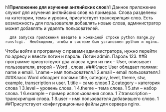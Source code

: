 h1**Приложение для изучения английских слов**h1
	Данное приложение служит для изучения английских слов на примерах. Слова разделены на категории, темы и уровни, присутствует транскрипция слов. Есть возможность для пользователя добавлять новые слова, администратор может добавлять и удалять пользователей.
	
      Для запуска приложения введите в командной строке python mange.py runsfcgi.  Необходимо, чтобы в системе был установлен python и nginx.
	
Чтобы войти в программу с правами администратора, нужно перейти по адресу  и ввести логин и пароль. Логин   admin. Пароль  123.
##В программе присутствуют два класса один из них – User, описывает пользователя, второй - Word , слова.
###Класс User обладает полями: name и email.
1.name – имя пользователя.1
2.email – email пользователя.1
###Класс Word обладает полями: title, category, level, theme, stw, example, transcription и user.
1.title – само слово.1
2.category – категория слова 1
3.level – уровень слова. 1
4.theme – тема слова. 1
5.stw – набор слова. 1
6.example – пример использования слова. 1
7.transcription – транскрипция слова. 1
8.user – имя пользователя добавившего слово. 1
##Присутствуют конфигурационные файлы для сервера nginx.
